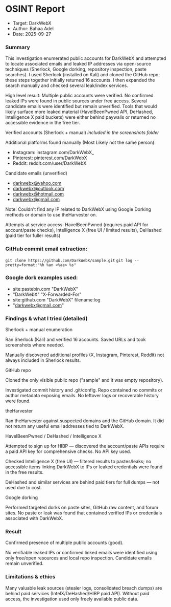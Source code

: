 # OSINT Report

- Target: DarkWebX
- Author: Bahaa Adel 
- Date: 2025-09-27

### Summary

This investigation enumerated public accounts for DarkWebX and attempted to locate associated emails and leaked IP addresses via open-source techniques (Sherlock, Google dorking, repository inspection, paste searches). I used Sherlock (installed on Kali) and cloned the GitHub repo; these steps together initially returned 16 accounts. I then expanded the search manually and checked several leak/index services.

High level result: Multiple public accounts were verified. No confirmed leaked IPs were found in public sources under free access. Several candidate emails were identified but remain unverified. Tools that would likely surface more leaked material (HaveIBeenPwned API, DeHashed, Intelligence X paid buckets) were either behind paywalls or returned no accessible evidence in the free tier.

Verified accounts (Sherlock + manual)
*included in the screenshots folder*

Additional platforms found manually (Most Likely not the same person):

- Instagram: instagram.com/DarkWebX_
- Pinterest: pinterest.com/DarkWebX
- Reddit: reddit.com/user/DarkWebX

Candidate emails (unverified)

- darkwebx@yahoo.com
- darkwebx@outlook.com
- darkwebx@hotmail.com
- darkwebx@gmail.com


Note: Couldn't find any IP related to DarkWebX using Google Dorking methods or domain to use theHarvester on.

Attempts at service access: HaveIBeenPwned (requires paid API for account/paste checks), Intelligence X (free UI / limited results), DeHashed (paid tier for fuller results)

### GitHub commit email extraction:

`git clone https://github.com/DarkWebX/sample.git`
`git log --pretty=format:"%h %an <%ae> %s"`


### Google dork examples used:

- site:pastebin.com "DarkWebX"
- "DarkWebX" "X-Forwarded-For"
- site:github.com "DarkWebX" filename:log
- "darkwebx@gmail.com"

### Findings & what I tried (detailed)

Sherlock + manual enumeration

Ran Sherlock (Kali) and verified 16 accounts. Saved URLs and took screenshots where needed.

Manually discovered additional profiles (X, Instagram, Pinterest, Reddit) not always included in Sherlock results.

GitHub repo

Cloned the only visible public repo ("sample" and it was empty repository).

Investigated commit history and .git/config. Repo contained no commits or author metadata exposing emails. No leftover logs or recoverable history were found.

theHarvester

Ran theHarvester against suspected domains and the GitHub domain. It did not return any useful email addresses tied to DarkWebX.

HaveIBeenPwned / DeHashed / Intelligence X

Attempted to sign up for HIBP — discovered the account/paste APIs require a paid API key for comprehensive checks. No API key used.

Checked Intelligence X (free UI) — filtered results to pastes/leaks; no accessible items linking DarkWebX to IPs or leaked credentials were found in the free results.

DeHashed and similar services are behind paid tiers for full dumps — not used due to cost.

Google dorking

Performed targeted dorks on paste sites, GitHub raw content, and forum sites. No paste or leak was found that contained verified IPs or credentials associated with DarkWebX.

### Result

Confirmed presence of multiple public accounts (good).

No verifiable leaked IPs or confirmed linked emails were identified using only free/open resources and local repo inspection. Candidate emails remain unverified.


### Limitations & ethics

Many valuable leak sources (stealer logs, consolidated breach dumps) are behind paid services (IntelX/DeHashed/HIBP paid API). Without paid access, the investigation used only freely available public data.





